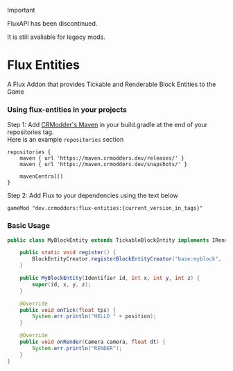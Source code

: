 > [!IMPORTANT]
> FluxAPI has been discontinued.
>
> It is still avaliable for legacy mods.

# Flux Entities
A Flux Addon that provides Tickable and Renderable Block Entities to the Game

### Using flux-entities in your projects

Step 1: Add [CRModder's Maven](https://maven.crmodders.dev/) in your build.gradle at the end of your repositories tag.\
Here is an example `repositories` section
```
repositories {
	maven { url 'https://maven.crmodders.dev/releases/' }
	maven { url 'https://maven.crmodders.dev/snapshots/' }
	
	mavenCentral()
}
```

Step 2: Add Flux to your dependencies using the text below
```
gameMod "dev.crmodders:flux-entities:{current_version_in_tags}"
```

### Basic Usage
```java
public class MyBlockEntity extends TickableBlockEntity implements IRenderable {

    public static void register() {
        BlockEntityCreator.registerBlockEntityCreator("base:myblock", (blockState, x, y, z) -> new MyBlockEntity(Identifier.fromString(blockState.getBlock().blockEntityId), x, y, z));
    }

    public MyBlockEntity(Identifier id, int x, int y, int z) {
        super(id, x, y, z);
    }

    @Override
    public void onTick(float tps) {
        System.err.println("HELLO " + position);
    }

    @Override
    public void onRender(Camera camera, float dt) {
        System.err.println("RENDER");
    }
}
```

